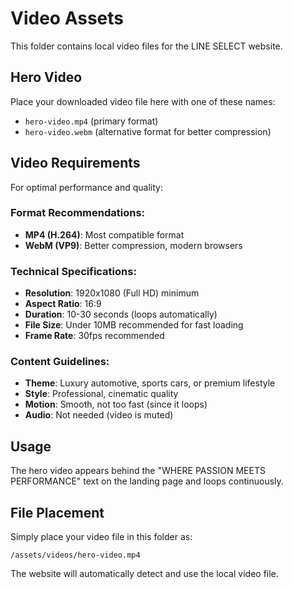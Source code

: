 # Video Assets

This folder contains local video files for the LINE SELECT website.

## Hero Video

Place your downloaded video file here with one of these names:
- `hero-video.mp4` (primary format)
- `hero-video.webm` (alternative format for better compression)

## Video Requirements

For optimal performance and quality:

### Format Recommendations:
- **MP4 (H.264)**: Most compatible format
- **WebM (VP9)**: Better compression, modern browsers

### Technical Specifications:
- **Resolution**: 1920x1080 (Full HD) minimum
- **Aspect Ratio**: 16:9 
- **Duration**: 10-30 seconds (loops automatically)
- **File Size**: Under 10MB recommended for fast loading
- **Frame Rate**: 30fps recommended

### Content Guidelines:
- **Theme**: Luxury automotive, sports cars, or premium lifestyle
- **Style**: Professional, cinematic quality
- **Motion**: Smooth, not too fast (since it loops)
- **Audio**: Not needed (video is muted)

## Usage

The hero video appears behind the "WHERE PASSION MEETS PERFORMANCE" text on the landing page and loops continuously.

## File Placement

Simply place your video file in this folder as:
```
/assets/videos/hero-video.mp4
```

The website will automatically detect and use the local video file.